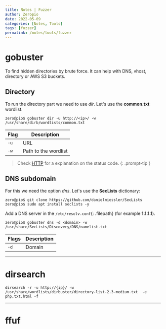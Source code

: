 ```yaml
---
title: Notes | Fuzzer
author: Zeropio
date: 2022-05-09
categories: [Notes, Tools]
tags: [fuzzer]
permalink: /notes/tools/fuzzer
---
```


# gobuster

To find hidden directories by brute force. It can help with DNS, vhost, directory or AWS S3 buckets.

## Directory

To run the directory part we need to use *dir*. Let's use the **common.txt** wordlist.

```console
zero@pio$ gobuster dir -u http://<ip>/ -w /usr/share/dirb/wordlists/common.txt
```

| **Flag**   | **Description**    |
|--------------- | --------------- |
| `-u`   | URL   |
| `-w`   | Path to the wordlist |

> Check [HTTP](https://zeropio.github.io/notes/web/http) for a explanation on the status code.
{: .prompt-tip }

## DNS subdomain

For this we need the option *dns*. Let's use the **SecLists** dictionary:

```console
zero@pio$ git clone https://github.com/danielmiessler/SecLists
zero@pio$ sudo apt install seclists -y
```

Add a DNS server in the `/etc/resolv.conf`{: .filepath} (for example **1.1.1.1**).

```console
zero@pio$ gobuster dns -d <domain> -w /usr/share/SecLists/Discovery/DNS/namelist.txt
```

| **Flags**   | **Description**    |
|--------------- | --------------- |
| `-d`   | Domain   |

---

# dirsearch
```console
dirsearch -r -u http://{ip}/ -w /usr/share/wordlists/dirbuster/directory-list-2.3-medium.txt  -e php,txt,html -f
```

---

# ffuf
